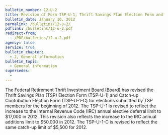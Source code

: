 ```yaml
---
bulletin_number: 12-U-2
title: Revision of Form TSP-U-1, Thrift Savings Plan Election Form and Form TSP-U-1-C, Catch-up Contribution Election Form
bulletin_date: January 10, 2012
permalink: /bulletins/12-u-2/
pdflink: /bulletins/12-u-2.pdf
redirect-from:
  - /PDF/bulletins/12-u-2.pdf
agency: false
service: true
bulletin_chapter:
  - 2, General information
bulletin_topic:
  - General information
supersedes:
  -
---
```


The Federal Retirement Thrift Investment Board (Board) has revised the Thrift Savings Plan
(TSP) Election Form (TSP-U-1) and Catch-up Contribution Election Form (TSP-U-1-C) for elections submitted by TSP members for the beginning of 2012. The TSP-U-1 is revised to reflect the increase to the Internal Revenue Code (IRC) annual elective deferral limit to $17,000 in 2012. This revision also reflects the increase to the IRC annual additions limit to $50,000 in 2012. The TSP-U-1-C is revised to reflect the same catch-up limit of $5,500 for 2012.

